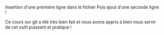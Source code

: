 Insertion d'une première ligne dans le fichier
Puis ajout d'une seconde ligne !

Ce cours sur git a été très bien fait et nous avons appris à bien nous servir de cet outil puissant et pratique !
